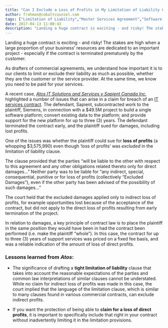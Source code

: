 ```yaml
---
title: "Can I Exclude a Loss of Profits in My Limitation of Liability Clause?"
author: frahman@cobaltcounsel.com
tags: ["Limitation of Liability","Master Services Agreement","Software Development","frahman"]
date: 2017-04-13 11:00:43
description: "Landing a huge contract is exciting - and risky! The stakes are high when a large proportion of your business’ resources are dedicated to an important project - especially if the contract is terminated prematurely by the customer."
---
```




Landing a huge contract is exciting - and risky! The stakes are high when a large proportion of your business’ resources are dedicated to an important project - especially if the contract is terminated prematurely by the customer.

As drafters of commercial agreements, we understand how important it is to our clients to limit or exclude their liability as much as possible, whether they are the customer or the service provider. At the same time, we know you need to be paid for your services.

 

 

A recent case, *[Atos IT Solutions and Services v Sapient Canada Inc](http://www.canlii.org/en/on/onsc/doc/2016/2016onsc6852/2016onsc6852.html)*, highlighted a number of issues that can arise in a claim for breach of an [IT services contract](https://www.clausehound.com/documents/). The defendant, Sapient, subcontracted work to the plaintiff, Siemens, in connection with a $49.5M project to build a single software platform; convert existing data to the platform; and provide support for the new platform for up to three (3) years. The defendant terminated the contract early, and the plaintiff sued for damages, including lost profits.

One of the issues was whether the plaintiff could sue for **loss of profits** (a whopping $3,575,990) even though ‘loss of profits’ was *excluded* in the limitation of liability clause.

The clause provided that the parties “will be liable to the other with respect to this agreement and any other obligations related thereto only for direct damages…” Neither party was to be liable for “any indirect, special, consequential, punitive or for loss of profits (collectively “Excluded Damages”), even if the other party has been advised of the possibility of such damages…”

The court held that the excluded damages applied only to indirect loss of profits, for example opportunities lost because of the acceptance of the contract, but did not apply to the direct loss of profits resulting from early termination of the project.

In relation to damages, a key principle of contract law is to place the plaintiff in the same position they would have been in had the contract been performed (i.e. make the plaintiff “whole”). In this case, the contract for up to three (3) years of support services was priced on a fixed fee basis, and was a reliable indication of the amount of loss of direct profits.

 

### Lessons learned from *Atos*:

- The significance of  drafting a **tight limitation of liability** clause that takes into account the reasonable expectations of the parties and common law interpretations of similar clauses cannot be understated. While no claim for indirect loss of profits was made in this case, the court implied that the language of the limitation clause, which is similar to many clauses found in various commercial contracts, can exclude indirect profits.

- If you want the protection of being able to **claim for a loss of direct profits**, it is important to specifically include that right in your contract without inadvertently limiting it in the limitation provisions.
